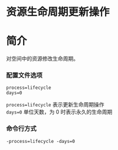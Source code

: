 # 资源生命周期更新操作

# 简介
对空间中的资源修改生命周期。

### 配置文件选项
```
process=lifecycle
days=0
```
`process=lifecycle` 表示更新生命周期操作  
`days=0` 单位天数，为 0 时表示永久的生命周期  

### 命令行方式
```
-process=lifecycle -days=0  
```
